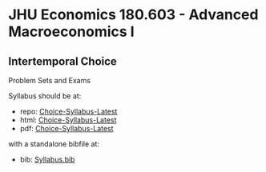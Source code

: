 # JHU Economics 180.603 - Advanced Macroeconomics I
## Intertemporal Choice

Problem Sets and Exams

Syllabus should be at: 

   - repo: [Choice-Syllabus-Latest](https://github.com/ccarrollATjhuecon/Choice-Syllabus-Latest)
   - html: [Choice-Syllabus-Latest](https://github.com/ccarrollATjhuecon/Choice-Syllabus-Latest)
   - pdf:  [Choice-Syllabus-Latest](https://github.com/ccarrollATjhuecon/Choice-Syllabus-Latest/blob/master/Syllabus.pdf)

with a standalone bibfile at:

   - bib: [Syllabus.bib](https://github.com/ccarrollATjhuecon/Choice-Syllabus-Latest/blob/master/Syllabus.bib)
